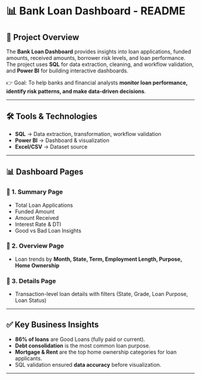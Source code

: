# 📊 Bank Loan Dashboard - README

## 📌 Project Overview

The **Bank Loan Dashboard** provides insights into loan applications, funded amounts, received amounts, borrower risk levels, and loan performance.
The project uses **SQL** for data extraction, cleaning, and workflow validation, and **Power BI** for building interactive dashboards.

👉 Goal: To help banks and financial analysts **monitor loan performance, identify risk patterns, and make data-driven decisions**.

---

## 🛠 Tools & Technologies

* **SQL** → Data extraction, transformation, workflow validation
* **Power BI** → Dashboard & visualization
* **Excel/CSV** → Dataset source

---



## 📊 Dashboard Pages

### 🔹 1. Summary Page

* Total Loan Applications
* Funded Amount
* Amount Received
* Interest Rate & DTI
* Good vs Bad Loan Insights

### 🔹 2. Overview Page

* Loan trends by **Month, State, Term, Employment Length, Purpose, Home Ownership**

### 🔹 3. Details Page

* Transaction-level loan details with filters (State, Grade, Loan Purpose, Loan Status)

---

## ✅ Key Business Insights

* **86% of loans** are Good Loans (fully paid or current).
* **Debt consolidation** is the most common loan purpose.
* **Mortgage & Rent** are the top home ownership categories for loan applicants.
* SQL validation ensured **data accuracy** before visualization.

---






